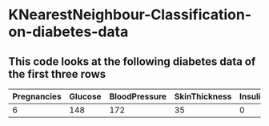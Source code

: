 # KNearestNeighbour-Classification-on-diabetes-data

## This code looks at the following diabetes data of the first three rows 

| Pregnancies | Glucose |BloodPressure      | SkinThickness | Insulin      | BMI | DiabetesPedigreeFunction      | Age | Outcome      | 
| --           | --     |--                | --            | --            | --| --                           | --  | --           |
| 6           | 148     |172                | 35            | 0            | 33.6| 627                           | 50  | 1            | 